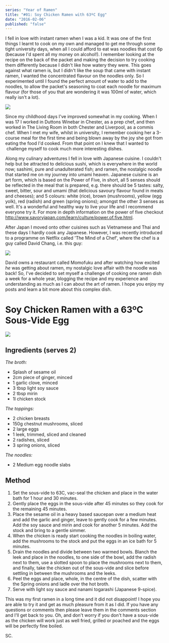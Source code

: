 ```yaml
---
series: "Year of Ramen"
title: "#01: Soy Chicken Ramen with 63ºC Egg"
date: "2016-02-06"
published: "false"
---
```


I fell in love with instant ramen when I was a kid. It was one of the first things I learnt to cook on my own and managed to get me through some tight university days, when all I could afford to eat was noodles that cost 6p (because I'd spent all my money on alcohol!). I remember looking at the recipe on the back of the packet and making the decision to try cooking them differently because I didn't like how watery they were. This goes against what ramen is, but I didn't like the soup that came with instant ramen, I wanted the concentrated flavour on the noodles only. So I experimented until I found the perfect amount of water to add to the noodles, to allow the packet's seasoning to coat each noodle for maximum flavour (for those of you that are wondering it was 100ml of water, which really isn't a lot).

[![](https://cookingwithscarss.files.wordpress.com/2016/02/img_3911.jpeg)](https://cookingwithscarss.files.wordpress.com/2016/02/img_3911.jpeg)

Since my childhood days I've improved somewhat in my cooking. When I was 17 I worked in Duttons Winebar in Chester, as a prep chef, and then worked in The Living Room in both Chester and Liverpool, as a commis chef. When I met my wife, whilst in university, I remember cooking her a 3-course meal for the first time and being blown away by the joy she got from eating the food I'd cooked. From that point on I knew that I wanted to  challenge myself to cook much more interesting dishes.

Along my culinary adventures I fell in love with Japanese cuisine. I couldn't help but be attracted to delicious sushi, which is everywhere in the world now; sashimi, pure and unadulterated fish; and ramen, the nostalgic noodle that started me on my journey into umami heaven. Japanese cuisine is an art form, which is based on the Power of Five, in short, all 5 senses should be reflected in the meal that is prepared, e.g. there should be 5 tastes: salty, sweet, bitter, sour and umami (that delicious savoury flavour found in meats and cheeses); and 5 colours: white (rice), brown (mushrooms), yellow (egg yolk), red (radish) and green (spring onions); amongst the other 3 senses as well. It's a wonderful and healthy way to live your life and I recommend everyone try it. For more in depth information on the power of five checkout http://www.savoryjapan.com/learn/culture/power.of.five.html.

After Japan I moved onto other cuisines such as Vietnamese and Thai and these days I hardly cook any Japanese. However, I was recently introduced to a programme on Netflix called 'The Mind of a Chef', where the chef is a guy called David Chang, i.e. this guy:

[![](https://cookingwithscarss.files.wordpress.com/2016/02/img_3910.jpeg)](https://cookingwithscarss.files.wordpress.com/2016/02/img_3910.jpeg)

David owns a restaurant called Momofuku and after watching how excited _he_ was getting about ramen, my nostalgic love affair with the noodle was back! So, I've decided to set myself a challenge of cooking one ramen dish a week for a whole year, blogging the recipe and my experience and understanding as much as I can about the art of ramen. I hope you enjoy my posts and learn a bit more about this complex dish.

# Soy Chicken Ramen with a 63ºC Sous-Vide Egg

[![](https://cookingwithscarss.files.wordpress.com/2016/02/img_3907.jpeg)](https://cookingwithscarss.files.wordpress.com/2016/02/img_3907.jpeg)

## Ingredients (serves 2)

_The broth:_

* Splash of sesame oil
* 2cm piece of ginger, minced
* 1 garlic clove, minced
* 3 tbsp light soy sauce
* 2 tbsp mirin
* 1l chicken stock

_The toppings:_

* 2 chicken breasts
* 150g chestnut mushrooms, sliced
* 2 large eggs
* 1 leek, trimmed, sliced and cleaned
* 2 radishes, sliced
* 3 spring onions, sliced

_The noodles:_

* 2 Medium egg noodle slabs

## Method

1. Set the sous-vide to 63C, vac-seal the chicken and place in the water bath for 1 hour and 30 minutes.
2. Gently place the eggs in the sous-vide after 45 minutes so they cook for the remaining 45 minutes.
3. Place the sesame oil in a heavy based saucepan over a medium heat and add the garlic and ginger, leave to gently cook for a few minutes. Add the soy sauce and mirin and cook for another 5 minutes. Add the stock and bring to a gentle simmer.
4. When the chicken is ready start cooking the noodles in boiling water, add the mushrooms to the stock and put the eggs in an ice bath for 5 minutes.
5. Drain the noodles and divide between two warmed bowls. Blanch the leek and place in the noodles, to one side of the bowl, add the radish next to them, use a slotted spoon to place the mushrooms next to them, and finally, take the chicken out of the sous-vide and slice before settling in between the mushrooms and the leeks.
6. Peel the eggs and place, whole, in the centre of the dish, scatter with the Spring onions and ladle over the hot broth.
7. Serve with light soy sauce and nanami togarashi (Japanese 9-spice).

This was my first ramen in a long time and it did not disappoint! I hope you are able to try it and get as much pleasure from it as I did. If you have any questions or comments then please leave them in the comments section and I'll get back to you. Oh, and don't worry if you don't have a sous-vide as the chicken will work just as well fried, grilled or poached and the eggs will be perfectly fine boiled.

SC.